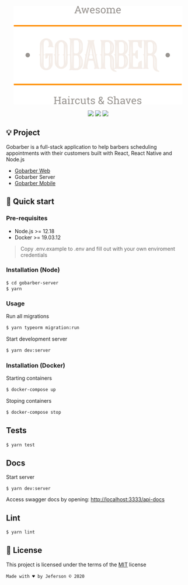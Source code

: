 <div align="center">
  <img src=".github/logo.svg" />

  ![](https://img.shields.io/badge/GoStack-12.0-success?style=flat-square)
  ![](https://img.shields.io/badge/TypeScript-4.0.2-blue?style=flat-square)
  ![](https://img.shields.io/badge/coverage-99%-success?style=flat-square)
</div>

## 💡 Project

Gobarber is a full-stack application to help barbers scheduling appointments with their customers built with React, React Native and Node.js

- [Gobarber Web](https://github.com/jeferson-sb/gobarber-web)
- Gobarber Server
- [Gobarber Mobile]()

## 🚀 Quick start

### Pre-requisites

- Node.js >= 12.18
- Docker >= 19.03.12

> Copy .env.example to .env and fill out with your own enviroment credentials

### Installation (Node)

```
$ cd gobarber-server
$ yarn
```

### Usage

Run all migrations

```sh
$ yarn typeorm migration:run
```

Start development server

```sh
$ yarn dev:server
```

### Installation (Docker)

Starting containers

```sh
$ docker-compose up
```

Stoping containers

```sh
$ docker-compose stop
```

## Tests

```sh
$ yarn test
```

## Docs

Start server
```
$ yarn dev:server
```

Access swagger docs by opening: [http://localhost:3333/api-docs](http://localhost:3333/api-docs)

## Lint

```sh
$ yarn lint
```

## 📝 License

This project is licensed under the terms of the [MIT](https://github.com/jeferson-sb/gobarber-server/blob/master/LICENSE) license

`Made with ♥ by Jeferson © 2020`
